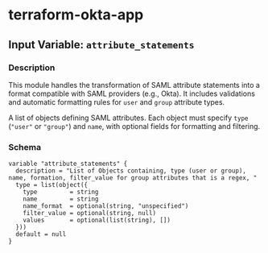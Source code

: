 # terraform-okta-app


## Input Variable: `attribute_statements`

### Description
This module handles the transformation of SAML attribute statements into a format compatible with SAML providers (e.g., Okta). It includes validations and automatic formatting rules for `user` and `group` attribute types.

A list of objects defining SAML attributes. Each object must specify `type` (`"user"` or `"group"`) and `name`, with optional fields for formatting and filtering.

### Schema
```hcl
variable "attribute_statements" {
  description = "List of Objects containing, type (user or group), name, formation, filter_value for group attributes that is a regex, "
  type = list(object({
    type         = string
    name         = string
    name_format  = optional(string, "unspecified")
    filter_value = optional(string, null)
    values       = optional(list(string), [])
  }))
  default = null
}